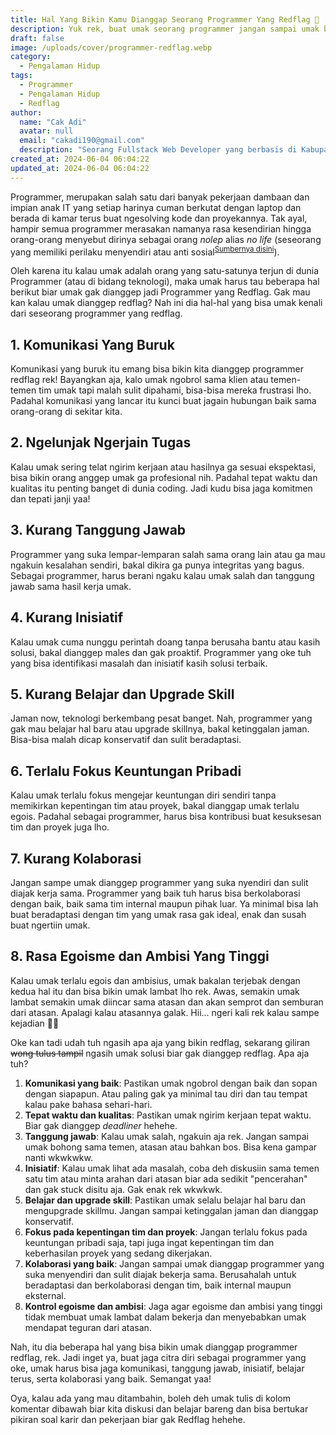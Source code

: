 ```yaml
---
title: Hal Yang Bikin Kamu Dianggap Seorang Programmer Yang Redflag 🚩
description: Yuk rek, buat umak seorang programmer jangan sampai umak bikin citra dirimu sebagai programmer langsung dicap sebagai Programmer yang Redflag biar proyekanmu gacor terus.
draft: false
image: /uploads/cover/programmer-redflag.webp
category:
  - Pengalaman Hidup
tags:
  - Programmer
  - Pengalaman Hidup
  - Redflag
author:
  name: "Cak Adi"
  avatar: null
  email: "cakadi190@gmail.com"
  description: "Seorang Fullstack Web Developer yang berbasis di Kabupaten Ngawi yang suka sekali dengan desain dan juga hal yang berbau teknologi."
created_at: 2024-06-04 06:04:22
updated_at: 2024-06-04 06:04:22
---
```


Programmer, merupakan salah satu dari banyak pekerjaan dambaan dan impian anak IT yang setiap harinya cuman berkutat dengan laptop dan berada di kamar terus buat ngesolving kode dan proyekannya. Tak ayal, hampir semua programmer merasakan namanya rasa kesendirian hingga orang-orang menyebut dirinya sebagai orang *nolep* alias *no life* (seseorang yang memiliki perilaku menyendiri atau anti sosial<sup>[Sumbernya disini](https://www.detik.com/bali/berita/d-6496207/nolep-adalah-bahasa-gaul-no-life-begini-ciri-cirinya)</sup>).

Oleh karena itu kalau umak adalah orang yang satu-satunya terjun di dunia Programmer (atau di bidang teknologi), maka umak harus tau beberapa hal berikut biar umak gak dianggep jadi Programmer yang Redflag. Gak mau kan kalau umak dianggep redflag? Nah ini dia hal-hal yang bisa umak kenali dari seseorang programmer yang redflag.

## 1. Komunikasi Yang Buruk
Komunikasi yang buruk itu emang bisa bikin kita dianggep programmer redflag rek! Bayangkan aja, kalo umak ngobrol sama klien atau temen-temen tim umak tapi malah sulit dipahami, bisa-bisa mereka frustrasi lho. Padahal komunikasi yang lancar itu kunci buat jagain hubungan baik sama orang-orang di sekitar kita.

## 2. Ngelunjak Ngerjain Tugas
Kalau umak sering telat ngirim kerjaan atau hasilnya ga sesuai ekspektasi, bisa bikin orang anggep umak ga profesional nih. Padahal tepat waktu dan kualitas itu penting banget di dunia coding. Jadi kudu bisa jaga komitmen dan tepati janji yaa!

## 3. Kurang Tanggung Jawab
Programmer yang suka lempar-lemparan salah sama orang lain atau ga mau ngakuin kesalahan sendiri, bakal dikira ga punya integritas yang bagus. Sebagai programmer, harus berani ngaku kalau umak salah dan tanggung jawab sama hasil kerja umak.

## 4. Kurang Inisiatif
Kalau umak cuma nunggu perintah doang tanpa berusaha bantu atau kasih solusi, bakal dianggep males dan gak proaktif. Programmer yang oke tuh yang bisa identifikasi masalah dan inisiatif kasih solusi terbaik.

## 5. Kurang Belajar dan Upgrade Skill
Jaman now, teknologi berkembang pesat banget. Nah, programmer yang gak mau belajar hal baru atau upgrade skillnya, bakal ketinggalan jaman. Bisa-bisa malah dicap konservatif dan sulit beradaptasi.

## 6. Terlalu Fokus Keuntungan Pribadi
Kalau umak terlalu fokus mengejar keuntungan diri sendiri tanpa memikirkan kepentingan tim atau proyek, bakal dianggap umak terlalu egois. Padahal sebagai programmer, harus bisa kontribusi buat kesuksesan tim dan proyek juga lho.

## 7. Kurang Kolaborasi
Jangan sampe umak dianggep programmer yang suka nyendiri dan sulit diajak kerja sama. Programmer yang baik tuh harus bisa berkolaborasi dengan baik, baik sama tim internal maupun pihak luar. Ya minimal bisa lah buat beradaptasi dengan tim yang umak rasa gak ideal, enak dan susah buat ngertiin umak.

## 8. Rasa Egoisme dan Ambisi Yang Tinggi
Kalau umak terlalu egois dan ambisius, umak bakalan terjebak dengan kedua hal itu dan bisa bikin umak lambat lho rek. Awas, semakin umak lambat semakin umak diincar sama atasan dan akan semprot dan semburan dari atasan. Apalagi kalau atasannya galak. Hii... ngeri kali rek kalau sampe kejadian 🤣🫠

Oke kan tadi udah tuh ngasih apa aja yang bikin redflag, sekarang giliran <s>wong tulus tampil</s> ngasih umak solusi biar gak dianggep redflag. Apa aja tuh?

1. **Komunikasi yang baik**: Pastikan umak ngobrol dengan baik dan sopan dengan siapapun. Atau paling gak ya minimal tau diri dan tau tempat kalau pake bahasa sehari-hari.
2. **Tepat waktu dan kualitas**: Pastikan umak ngirim kerjaan tepat waktu. Biar gak dianggep *deadliner* hehehe.
3. **Tanggung jawab**: Kalau umak salah, ngakuin aja rek. Jangan sampai umak bohong sama temen, atasan atau bahkan bos. Bisa kena gampar nanti wkwkwkw.
4. **Inisiatif**: Kalau umak lihat ada masalah, coba deh diskusiin sama temen satu tim atau minta arahan dari atasan biar ada sedikit "pencerahan" dan gak stuck disitu aja. Gak enak rek wkwkwk.
5. **Belajar dan upgrade skill**: Pastikan umak selalu belajar hal baru dan mengupgrade skillmu. Jangan sampai ketinggalan jaman dan dianggap konservatif.
6. **Fokus pada kepentingan tim dan proyek**: Jangan terlalu fokus pada keuntungan pribadi saja, tapi juga ingat kepentingan tim dan keberhasilan proyek yang sedang dikerjakan.
7. **Kolaborasi yang baik**: Jangan sampai umak dianggap programmer yang suka menyendiri dan sulit diajak bekerja sama. Berusahalah untuk beradaptasi dan berkolaborasi dengan tim, baik internal maupun eksternal.
8. **Kontrol egoisme dan ambisi**: Jaga agar egoisme dan ambisi yang tinggi tidak membuat umak lambat dalam bekerja dan menyebabkan umak mendapat teguran dari atasan.

Nah, itu dia beberapa hal yang bisa bikin umak dianggap programmer redflag, rek. Jadi inget ya, buat jaga citra diri sebagai programmer yang oke, umak harus bisa jaga komunikasi, tanggung jawab, inisiatif, belajar terus, serta kolaborasi yang baik. Semangat yaa!

Oya, kalau ada yang mau ditambahin, boleh deh umak tulis di kolom komentar dibawah biar kita diskusi dan belajar bareng dan bisa bertukar pikiran soal karir dan pekerjaan biar gak Redflag hehehe.